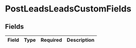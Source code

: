# PostLeadsLeadsCustomFields


## Fields

| Field       | Type        | Required    | Description |
| ----------- | ----------- | ----------- | ----------- |